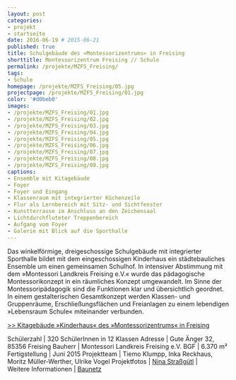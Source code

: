 ```yaml
---
layout: post
categories:
- projekt
- startseite
date: 2016-06-19 # 2015-06-21
published: true
title: Schulgebäude des »Montessorizentrums« in Freising
shorttitle: Montessorizentrum Freising // Schule
permalink: /projekte/MZFS_Freising/
tags: 
- Schule
homepage: /projekte/MZFS_Freising/05.jpg
projectpage: /projekte/MZFS_Freising/01.jpg
color: '#d0beb0'
images:
- /projekte/MZFS_Freising/01.jpg
- /projekte/MZFS_Freising/02.jpg
- /projekte/MZFS_Freising/03.jpg
- /projekte/MZFS_Freising/04.jpg
- /projekte/MZFS_Freising/05.jpg
- /projekte/MZFS_Freising/06.jpg
- /projekte/MZFS_Freising/07.jpg
- /projekte/MZFS_Freising/08.jpg
- /projekte/MZFS_Freising/09.jpg
captions:
- Ensemble mit Kitagebäude
- Foyer
- Foyer und Eingang
- Klassenraum mit integrierter Küchenzeile
- Flur als Lernbereich mit Sitz- und Sichtfenster
- Kunstterrasse im Anschluss an den Zeichensaal
- Lichtdurchfluteter Treppenbereich
- Aufgang vom Foyer
- Galerie mit Blick auf die Sporthalle
---
```

Das winkelförmige, dreigeschossige Schulgebäude mit integrierter Sporthalle bildet mit dem eingeschossigen Kinderhaus ein städtebauliches Ensemble um einen gemeinsamen Schulhof. In intensiver Abstimmung mit dem »Montessori Landkreis Freising e.V.« wurde das pädagogische Montessorikonzept in ein räumliches Konzept umgewandelt. Im Sinne der Montessoripädagogik sind die Funktionen klar und übersichtlich geordnet. In einem gestalterischen Gesamtkonzept werden Klassen- und Gruppenräume, Erschließungsflächen und Freianlagen zu einem lebendigen »Lebensraum Schule« miteinander verbunden.

[\>> Kitagebäude »Kinderhaus« des »Montessorizentrums« in Freising](../projekte/MZFK_Freising/)

Schülerzahl 		|	320 SchülerInnen in 12 Klassen
Adresse				|	Gute Änger 32, 85356 Freising
Bauherr				|	Montessori Landkreis Freising e.V.
BGF					|	6.370 m²
Fertigstellung		|	Juni 2015
Projektteam			|	Tiemo Klumpp, Inka Reckhaus, Moritz Müller-Werther, Ulrike Vogel
Projektfotos		|	[Nina Straßgütl](http://www.ninastrg.de/) 
                    |    
Weitere Informationen    |   [Baunetz](http://www.baunetz.de/meldungen/Meldungen-Montessorizentrum_in_Freising_4592549.html)
